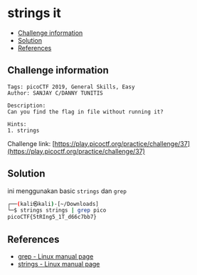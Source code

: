 # strings it

- [Challenge information](#challenge-information)
- [Solution](#solution)
- [References](#references)

## Challenge information
```
Tags: picoCTF 2019, General Skills, Easy
Author: SANJAY C/DANNY TUNITIS

Description:
Can you find the flag in file without running it?

Hints:
1. strings
```
Challenge link: [https://play.picoctf.org/practice/challenge/37](https://play.picoctf.org/practice/challenge/37)

## Solution

ini menggunakan basic `strings` dan `grep`
```bash
┌──(kali㉿kali)-[~/Downloads]
└─$ strings strings | grep pico       
picoCTF{5tRIng5_1T_d66c7bb7}
```


## References

- [grep - Linux manual page](https://man7.org/linux/man-pages/man1/grep.1.html)
- [strings - Linux manual page](https://man7.org/linux/man-pages/man1/strings.1.html)
